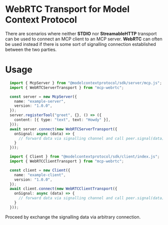 # WebRTC Transport for Model Context Protocol

There are scenarios where neither **STDIO** nor **StreamableHTTP** transport can be used to connect an MCP client to an MCP server. **WebRTC** can often be used instead if there is some sort of signalling connection established between the two parties.

# Usage

```typescript
  import { McpServer } from "@modelcontextprotocol/sdk/server/mcp.js";
  import { WebRTCServerTransport } from "mcp-webrtc";

  const server = new McpServer({
    name: "example-server",
    version: "1.0.0",
  });
  server.registerTool("greet", {}, () => ({
    content: [{ type: "text", text: "Howdy" }],
  }));
  await server.connect(new WebRTCServerTransport({
    onSignal: async (data) => { 
      // forward data via signalling channel and call peer.signal(data)
    }
  }));
```

```typescript
  import { Client } from "@modelcontextprotocol/sdk/client/index.js";
  import { WebRTCClientTransport } from "mcp-webrtc";

  const client = new Client({
    name: "example-client",
    version: "1.0.0",
  });
  await client.connect(new WebRTCClientTransport({
    onSignal: async (data) => { 
      // forward data via signalling channel and call peer.signal(data)
    }
  }));
```

Proceed by exchange the signalling data via arbitrary connection.